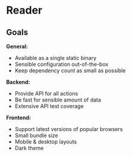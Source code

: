 Reader
======

## Goals

**General:**

* Available as a single static binary
* Sensible configuration out-of-the-box
* Keep dependency count as small as possible

**Backend:**

* Provide API for all actions
* Be fast for sensible amount of data
* Extensive API test coverage

**Frontend:**

* Support latest versions of popular browsers
* Small bundle size
* Mobile & desktop layouts
* Dark theme
